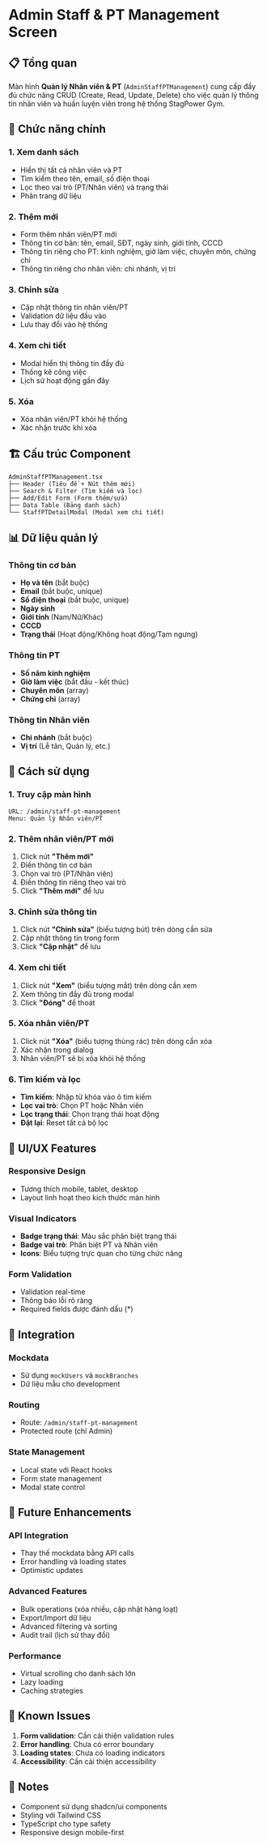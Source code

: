 # Admin Staff & PT Management Screen

## 📋 Tổng quan

Màn hình **Quản lý Nhân viên & PT** (`AdminStaffPTManagement`) cung cấp đầy đủ chức năng CRUD (Create, Read, Update, Delete) cho việc quản lý thông tin nhân viên và huấn luyện viên trong hệ thống StagPower Gym.

## 🎯 Chức năng chính

### 1. **Xem danh sách** 
- Hiển thị tất cả nhân viên và PT
- Tìm kiếm theo tên, email, số điện thoại
- Lọc theo vai trò (PT/Nhân viên) và trạng thái
- Phân trang dữ liệu

### 2. **Thêm mới**
- Form thêm nhân viên/PT mới
- Thông tin cơ bản: tên, email, SĐT, ngày sinh, giới tính, CCCD
- Thông tin riêng cho PT: kinh nghiệm, giờ làm việc, chuyên môn, chứng chỉ
- Thông tin riêng cho nhân viên: chi nhánh, vị trí

### 3. **Chỉnh sửa**
- Cập nhật thông tin nhân viên/PT
- Validation dữ liệu đầu vào
- Lưu thay đổi vào hệ thống

### 4. **Xem chi tiết**
- Modal hiển thị thông tin đầy đủ
- Thống kê công việc
- Lịch sử hoạt động gần đây

### 5. **Xóa**
- Xóa nhân viên/PT khỏi hệ thống
- Xác nhận trước khi xóa

## 🏗️ Cấu trúc Component

```
AdminStaffPTManagement.tsx
├── Header (Tiêu đề + Nút thêm mới)
├── Search & Filter (Tìm kiếm và lọc)
├── Add/Edit Form (Form thêm/sửa)
├── Data Table (Bảng danh sách)
└── StaffPTDetailModal (Modal xem chi tiết)
```

## 📊 Dữ liệu quản lý

### Thông tin cơ bản
- **Họ và tên** (bắt buộc)
- **Email** (bắt buộc, unique)
- **Số điện thoại** (bắt buộc, unique)
- **Ngày sinh**
- **Giới tính** (Nam/Nữ/Khác)
- **CCCD**
- **Trạng thái** (Hoạt động/Không hoạt động/Tạm ngưng)

### Thông tin PT
- **Số năm kinh nghiệm**
- **Giờ làm việc** (bắt đầu - kết thúc)
- **Chuyên môn** (array)
- **Chứng chỉ** (array)

### Thông tin Nhân viên
- **Chi nhánh** (bắt buộc)
- **Vị trí** (Lễ tân, Quản lý, etc.)

## 🔧 Cách sử dụng

### 1. Truy cập màn hình
```
URL: /admin/staff-pt-management
Menu: Quản lý Nhân viên/PT
```

### 2. Thêm nhân viên/PT mới
1. Click nút **"Thêm mới"**
2. Điền thông tin cơ bản
3. Chọn vai trò (PT/Nhân viên)
4. Điền thông tin riêng theo vai trò
5. Click **"Thêm mới"** để lưu

### 3. Chỉnh sửa thông tin
1. Click nút **"Chỉnh sửa"** (biểu tượng bút) trên dòng cần sửa
2. Cập nhật thông tin trong form
3. Click **"Cập nhật"** để lưu

### 4. Xem chi tiết
1. Click nút **"Xem"** (biểu tượng mắt) trên dòng cần xem
2. Xem thông tin đầy đủ trong modal
3. Click **"Đóng"** để thoát

### 5. Xóa nhân viên/PT
1. Click nút **"Xóa"** (biểu tượng thùng rác) trên dòng cần xóa
2. Xác nhận trong dialog
3. Nhân viên/PT sẽ bị xóa khỏi hệ thống

### 6. Tìm kiếm và lọc
- **Tìm kiếm**: Nhập từ khóa vào ô tìm kiếm
- **Lọc vai trò**: Chọn PT hoặc Nhân viên
- **Lọc trạng thái**: Chọn trạng thái hoạt động
- **Đặt lại**: Reset tất cả bộ lọc

## 🎨 UI/UX Features

### Responsive Design
- Tương thích mobile, tablet, desktop
- Layout linh hoạt theo kích thước màn hình

### Visual Indicators
- **Badge trạng thái**: Màu sắc phân biệt trạng thái
- **Badge vai trò**: Phân biệt PT và Nhân viên
- **Icons**: Biểu tượng trực quan cho từng chức năng

### Form Validation
- Validation real-time
- Thông báo lỗi rõ ràng
- Required fields được đánh dấu (*)

## 🔗 Integration

### Mockdata
- Sử dụng `mockUsers` và `mockBranches`
- Dữ liệu mẫu cho development

### Routing
- Route: `/admin/staff-pt-management`
- Protected route (chỉ Admin)

### State Management
- Local state với React hooks
- Form state management
- Modal state control

## 🚀 Future Enhancements

### API Integration
- Thay thế mockdata bằng API calls
- Error handling và loading states
- Optimistic updates

### Advanced Features
- Bulk operations (xóa nhiều, cập nhật hàng loạt)
- Export/Import dữ liệu
- Advanced filtering và sorting
- Audit trail (lịch sử thay đổi)

### Performance
- Virtual scrolling cho danh sách lớn
- Lazy loading
- Caching strategies

## 🐛 Known Issues

1. **Form validation**: Cần cải thiện validation rules
2. **Error handling**: Chưa có error boundary
3. **Loading states**: Chưa có loading indicators
4. **Accessibility**: Cần cải thiện accessibility

## 📝 Notes

- Component sử dụng shadcn/ui components
- Styling với Tailwind CSS
- TypeScript cho type safety
- Responsive design mobile-first
